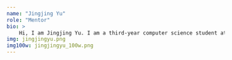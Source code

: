 ```yaml
---
name: "Jingjing Yu"
role: "Mentor"
bio: >
    Hi, I am Jingjing Yu. I am a third-year computer science student at UCSB. I have experience with web development and android. Outside of CS, I like playing computer games and watching anime.    
img: jingjingyu.png
img100w: jingjingyu_100w.png
---
```

